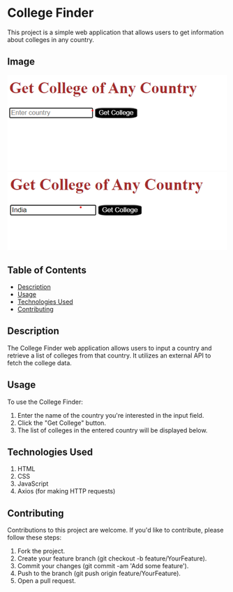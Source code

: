 # College Finder

This project is a simple web application that allows users to get information about colleges in any country.

## Image 
 
 <img src="GetCollege1.png" alt="Project page">
 <img src="GetCollege2.png" alt="Project page">

## Table of Contents

- [Description](#description)
- [Usage](#usage)
- [Technologies Used](#technologies-used)
- [Contributing](#contributing)

## Description

The College Finder web application allows users to input a country and retrieve a list of colleges from that country. It utilizes an external API to fetch the college data.

## Usage

To use the College Finder:

1. Enter the name of the country you're interested in the input field.
2. Click the "Get College" button.
3. The list of colleges in the entered country will be displayed below.

## Technologies Used
1. HTML
2. CSS
3. JavaScript
4. Axios (for making HTTP requests)

## Contributing
Contributions to this project are welcome. If you'd like to contribute, please follow these steps:

1. Fork the project.
2. Create your feature branch (git checkout -b feature/YourFeature).
3. Commit your changes (git commit -am 'Add some feature').
4. Push to the branch (git push origin feature/YourFeature).
5. Open a pull request.



